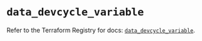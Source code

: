 # `data_devcycle_variable`

Refer to the Terraform Registry for docs: [`data_devcycle_variable`](https://registry.terraform.io/providers/devcyclehq/devcycle/1.0.2/docs/data-sources/variable).
